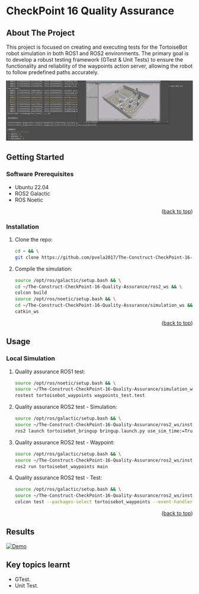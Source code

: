 # CheckPoint 16 Quality Assurance

<a name="readme-top"></a>

## About The Project
This project is focused on creating and executing tests for the TortoiseBot robot simulation in both ROS1 and ROS2 environments. The primary goal is to develop a robust testing framework (GTest & Unit Tests) to ensure the functionality and reliability of the waypoints action server, allowing the robot to follow predefined paths accurately.

![This is an image](images/preview.png)

<!-- GETTING STARTED -->
## Getting Started

### Software Prerequisites
* Ubuntu 22.04
* ROS2 Galactic
* ROS Noetic


<p align="right">(<a href="#readme-top">back to top</a>)</p>

<!-- INSTALLATION -->
### Installation
1. Clone the repo:
   ```sh
   cd ~ && \
   git clone https://github.com/pvela2017/The-Construct-CheckPoint-16-Quality-Assurance
   ```
2. Compile the simulation:
   ```sh
   source /opt/ros/galactic/setup.bash && \
   cd ~/The-Construct-CheckPoint-16-Quality-Assurance/ros2_ws && \
   colcon build
   source /opt/ros/noetic/setup.bash && \
   cd ~/The-Construct-CheckPoint-16-Quality-Assurance/simulation_ws && \
   catkin_ws
   ```
     
<p align="right">(<a href="#readme-top">back to top</a>)</p>


<!-- USAGE -->
## Usage
### Local Simulation
1. Quality assurance ROS1 test:
   ```sh
   source /opt/ros/noetic/setup.bash && \
   source ~/The-Construct-CheckPoint-16-Quality-Assurance/simulation_ws/devel/setup.bash && \
   rostest tortoisebot_waypoints waypoints_test.test
   ```
2. Quality assurance ROS2 test - Simulation:
   ```sh
   source /opt/ros/galactic/setup.bash && \
   source ~/The-Construct-CheckPoint-16-Quality-Assurance/ros2_ws/install/setup.bash && \
   ros2 launch tortoisebot_bringup bringup.launch.py use_sim_time:=True
   ```
3. Quality assurance ROS2 test - Waypoint:
   ```sh
   source /opt/ros/galactic/setup.bash && \
   source ~/The-Construct-CheckPoint-16-Quality-Assurance/ros2_ws/install/setup.bash && \
   ros2 run tortoisebot_waypoints main
   ```
4. Quality assurance ROS2 test - Test:
   ```sh
   source /opt/ros/galactic/setup.bash && \
   source ~/The-Construct-CheckPoint-16-Quality-Assurance/ros2_ws/install/setup.bash && \
   colcon test --packages-select tortoisebot_waypoints --event-handler=console_direct+
   ```

<p align="right">(<a href="#readme-top">back to top</a>)</p>

<!-- RESULTS -->
## Results
[![Demo](https://img.youtube.com/vi/s4jkbh0bWyQ/0.jpg)](https://www.youtube.com/watch?v=s4jkbh0bWyQ)

<!-- KEYS -->
## Key topics learnt
* GTest.
* Unit Test.
